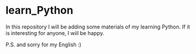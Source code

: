 # learn_Python

In this repository I will be adding some materials of my learning Python. 
If it is interesting for anyone, I wiil be happy. 

P.S. and sorry for my English :)
